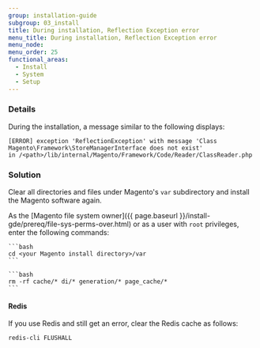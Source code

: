 ```yaml
---
group: installation-guide
subgroup: 03_install
title: During installation, Reflection Exception error
menu_title: During installation, Reflection Exception error
menu_node:
menu_order: 25
functional_areas:
  - Install
  - System
  - Setup
---
```


### Details

During the installation, a  message similar to the following displays: 

	[ERROR] exception 'ReflectionException' with message 'Class Magento\Framework\StoreManagerInterface does not exist' 
	in /<path>/lib/internal/Magento/Framework/Code/Reader/ClassReader.php

### Solution

Clear all directories and files under Magento's `var` subdirectory and install the Magento software again.

As the [Magento file system owner]({{ page.baseurl }}/install-gde/prereq/file-sys-perms-over.html) or as a user with `root` privileges, enter the following commands:

    ```bash
	cd <your Magento install directory>/var
	```
	
	```bash
	rm -rf cache/* di/* generation/* page_cache/*
	```

#### Redis

If you use Redis and still get an error, clear the Redis cache as follows:

```bash
redis-cli FLUSHALL
```
